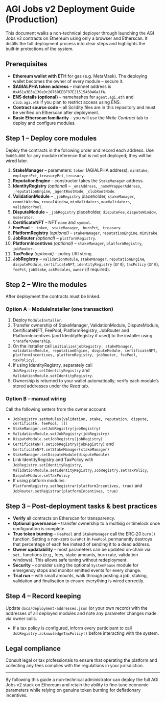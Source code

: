 # AGI Jobs v2 Deployment Guide (Production)

This document walks a non-technical deployer through launching the AGI Jobs v2 contracts on Ethereum using only a browser and Etherscan.  It distills the full deployment process into clear steps and highlights the built‑in protections of the system.

## Prerequisites
- **Ethereum wallet with ETH** for gas (e.g. MetaMask).  The deploying wallet becomes the owner of every module – secure it.
- **$AGIALPHA token address** – mainnet address is `0xA61a3B3a130a9c20768EEBF97E21515A6046a1fA`.
- **ENS details (optional)** – namehashes for `agent.agi.eth` and `club.agi.eth` if you plan to restrict access using ENS.
- **Contract source code** – all Solidity files are in this repository and must be verified on Etherscan after deployment.
- **Basic Etherscan familiarity** – you will use the *Write Contract* tab to deploy and configure modules.

## Step 1 – Deploy core modules
Deploy the contracts in the following order and record each address.  Use `0x000…000` for any module reference that is not yet deployed; they will be wired later.

1. **StakeManager** – parameters: `token` (AGIALPHA address), `minStake`, `employerPct`, `treasuryPct`, `treasury`.
2. **ReputationEngine** – constructor takes the `StakeManager` address.
3. **IdentityRegistry** *(optional)* – `_ensAddress`, `_nameWrapperAddress`, `_reputationEngine`, `_agentRootNode`, `_clubRootNode`.
4. **ValidationModule** – `_jobRegistry` placeholder, `stakeManager`, `commitWindow`, `revealWindow`, `minValidators`, `maxValidators`, `validatorPool`.
5. **DisputeModule** – `_jobRegistry` placeholder, `disputeFee`, `disputeWindow`, `moderator`.
6. **CertificateNFT** – NFT `name` and `symbol`.
7. **FeePool** – `_token`, `_stakeManager`, `_burnPct`, `_treasury`.
8. **PlatformRegistry** *(optional)* – `stakeManager`, `reputationEngine`, `minStake`.
9. **JobRouter** *(optional)* – `platformRegistry`.
10. **PlatformIncentives** *(optional)* – `stakeManager`, `platformRegistry`, `jobRouter`.
11. **TaxPolicy** *(optional)* – policy URI string.
12. **JobRegistry** – `validationModule`, `stakeManager`, `reputationEngine`, `disputeModule`, `certificateNFT`, `identityRegistry` (or `0`), `taxPolicy` (or `0`), `feePct`, `jobStake`, `ackModules`, `owner` (if required).

## Step 2 – Wire the modules
After deployment the contracts must be linked.

### Option A – ModuleInstaller (one transaction)
1. Deploy `ModuleInstaller`.
2. Transfer ownership of StakeManager, ValidationModule, DisputeModule, CertificateNFT, FeePool, PlatformRegistry, JobRouter and PlatformIncentives (and IdentityRegistry if used) to the installer using `transferOwnership`.
3. On the installer call `initialize(jobRegistry, stakeManager, validationModule, reputationEngine, disputeModule, certificateNFT, platformIncentives, platformRegistry, jobRouter, feePool, taxPolicy)`.
4. If using IdentityRegistry, separately call `JobRegistry.setIdentityRegistry` and `ValidationModule.setIdentityRegistry`.
5. Ownership is returned to your wallet automatically; verify each module’s stored addresses under the *Read* tab.

### Option B – manual wiring
Call the following setters from the owner account:
- `JobRegistry.setModules(validation, stake, reputation, dispute, certificate, feePool, [])`
- `StakeManager.setJobRegistry(jobRegistry)`
- `ValidationModule.setJobRegistry(jobRegistry)`
- `DisputeModule.setJobRegistry(jobRegistry)`
- `CertificateNFT.setJobRegistry(jobRegistry)` and `CertificateNFT.setStakeManager(stakeManager)`
- `StakeManager.setDisputeModule(disputeModule)`
- Link IdentityRegistry and TaxPolicy with `JobRegistry.setIdentityRegistry`, `ValidationModule.setIdentityRegistry`, `JobRegistry.setTaxPolicy`, `DisputeModule.setTaxPolicy`
- If using platform modules: `PlatformRegistry.setRegistrar(platformIncentives, true)` and `JobRouter.setRegistrar(platformIncentives, true)`

## Step 3 – Post‑deployment tasks & best practices
- **Verify** all contracts on Etherscan for transparency.
- **Optional governance** – transfer ownership to a multisig or timelock once configuration is complete.
- **True token burning** – `FeePool` and `StakeManager` call the ERC‑20 `burn()` function. Setting a non‑zero `burnPct` in `FeePool` permanently destroys that percentage of each fee instead of sending it to a dead address.
- **Owner updatability** – most parameters can be updated on‑chain via `set…` functions (e.g., fees, stake amounts, burn rate, validation windows).  This allows safe tuning without redeployment.
- **Security** – consider using the optional `SystemPause` module for emergency stops and monitor emitted events for every change.
- **Trial run** – with small amounts, walk through posting a job, staking, validation and finalisation to ensure everything is wired correctly.

## Step 4 – Record keeping
Update `docs/deployment-addresses.json` (or your own record) with the addresses of all deployed modules and note any parameter changes made via owner calls.
- If a tax policy is configured, inform every participant to call `JobRegistry.acknowledgeTaxPolicy()` before interacting with the system.

## Legal compliance
Consult legal or tax professionals to ensure that operating the platform and collecting any fees complies with the regulations in your jurisdiction.

---
By following this guide a non‑technical administrator can deploy the full AGI Jobs v2 stack on Ethereum and retain the ability to fine‑tune economic parameters while relying on genuine token burning for deflationary incentives.
